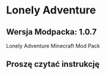 # Lonely Adventure 

## Wersja Modpacka: 1.0.7

Lonely Adventure Minecraft Mod Pack

## Proszę czytać instrukcję
